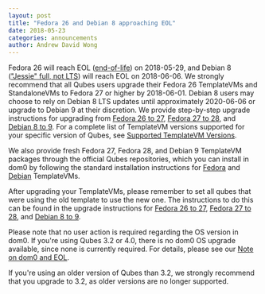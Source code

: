 ```yaml
---
layout: post
title: "Fedora 26 and Debian 8 approaching EOL"
date: 2018-05-23
categories: announcements
author: Andrew David Wong
---
```


Fedora 26 will reach EOL ([end-of-life]) on 2018-05-29, and Debian 8
(["Jessie" full, not LTS][debian-releases]) will reach EOL on
2018-06-06. We strongly recommend that all Qubes users upgrade their
Fedora 26 TemplateVMs and StandaloneVMs to Fedora 27 or higher by
2018-06-01. Debian 8 users may choose to rely on Debian 8 LTS updates
until approximately 2020-06-06 or upgrade to Debian 9 at their
discretion. We provide step-by-step upgrade instructions for upgrading
from [Fedora 26 to 27], [Fedora 27 to 28], and [Debian 8 to 9]. For a
complete list of TemplateVM versions supported for your specific version
of Qubes, see [Supported TemplateVM Versions].

We also provide fresh Fedora 27, Fedora 28, and Debian 9 TemplateVM
packages through the official Qubes repositories, which you can install
in dom0 by following the standard installation instructions for [Fedora]
and [Debian] TemplateVMs.

After upgrading your TemplateVMs, please remember to set all qubes that
were using the old template to use the new one. The instructions to do
this can be found in the upgrade instructions for [Fedora 26 to 27],
[Fedora 27 to 28], and [Debian 8 to 9].

Please note that no user action is required regarding the OS version in
dom0. If you're using Qubes 3.2 or 4.0, there is no dom0 OS upgrade
available, since none is currently required. For details, please see our
[Note on dom0 and EOL].

If you're using an older version of Qubes than 3.2, we strongly
recommend that you upgrade to 3.2, as older versions are no longer
supported.


[end-of-life]: https://fedoraproject.org/wiki/Fedora_Release_Life_Cycle#Maintenance_Schedule
[debian-releases]: https://wiki.debian.org/DebianReleases
[Fedora 26 to 27]: /doc/template/fedora/upgrade-26-to-27/
[Fedora 27 to 28]: /doc/template/fedora/upgrade-27-to-28/
[Debian 8 to 9]: /doc/template/debian/upgrade-8-to-9/
[Supported TemplateVM Versions]: https://doc.qubes-os.org/en/latest/user/downloading-installing-upgrading/supported-releases.html#templates
[Fedora]: https://doc.qubes-os.org/en/latest/user/templates/fedora/fedora.html#installing
[Debian]: https://doc.qubes-os.org/en/latest/user/templates/debian/debian.html#installing
[Note on dom0 and EOL]: https://doc.qubes-os.org/en/latest/user/downloading-installing-upgrading/supported-releases.html#note-on-dom0-and-eol
